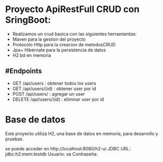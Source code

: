 # Proyecto ApiRestFull  CRUD  con SringBoot:

- Realizamos un crud basica con las siguientes herramientas:
- Maven para la gestion del proyecto
- Protocolo Http para la creacion de metodosCRUD
- Jpa+ Hibernate para la persistencia de datos
- H2 bd en memoria

#Endpoints
-
- GET /api/users  : obtener todos los users
- GET /api/users/{id}  : obtener user por id
- POST /api/users/   : agregar un user
- DELETE /api/users/{id}   : eliminar user por id


# Base de datos
Este proyecto utiliza H2, una base de datos en memoria, para desarrollo y pruebas.

se puede acceder en http://localhost:8080/h2-ui
JDBC URL: jdbc:h2:mem:testdb
Usuario: sa
Contraseña: 

